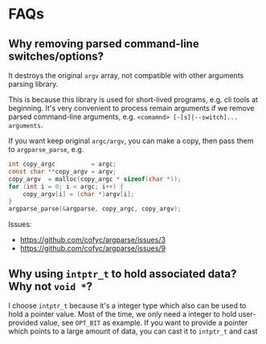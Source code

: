 
# FAQs

## Why removing parsed command-line switches/options?

It destroys the original `argv` array, not compatible with other arguments parsing
library.

This is because this library is used for short-lived programs, e.g. cli tools
at beginning. It's very convenient to process remain arguments if we remove
parsed command-line arguments,  e.g. `<comamnd> [-[s]|--switch]... arguments`.

If you want keep original `argc/argv`, you can make a copy, then pass them to
`argparse_parse`, e.g.

```c
int copy_argc          = argc;
const char **copy_argv = argv;
copy_argv  = malloc(copy_argc * sizeof(char *));
for (int i = 0; i < argc; i++) {
	copy_argv[i] = (char *)argv[i];
}   
argparse_parse(&argparse, copy_argc, copy_argv);
```

Issues:

- https://github.com/cofyc/argparse/issues/3
- https://github.com/cofyc/argparse/issues/9

## Why using `intptr_t` to hold associated data? Why not `void *`?

I choose `intptr_t` because it's a integer type which also can be used to hold
a pointer value.  Most of the time, we only need a integer to hold
user-provided value, see `OPT_BIT` as example. If you want to provide a pointer
which points to a large amount of data, you can cast it to `intptr_t` and cast